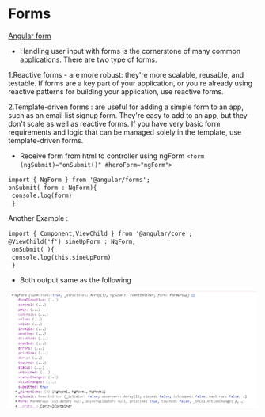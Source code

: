 # Forms
[Angular form](https://angular.io/guide/forms-overview)

- Handling user input with forms is the cornerstone of many common applications.
There are two type of forms.

1.Reactive forms - are more robust: they're more scalable, reusable, and testable. If forms are a key part of your application, or you're already using reactive patterns for building your application, use reactive forms.


2.Template-driven forms :  are useful for adding a simple form to an app, such as an email list signup form. They're easy to add to an app, but they don't scale as well as reactive forms. If you have very basic form requirements and logic that can be managed solely in the template, use template-driven forms.

- Receive form from html to controller using ngForm ```<form (ngSubmit)="onSubmit()" #heroForm="ngForm">```

``` 
import { NgForm } from '@angular/forms';
onSubmit( form : NgForm){
 console.log(form)
 }
 ``` 
 Another Example : 
 ```
 import { Component,ViewChild } from '@angular/core';
 @ViewChild('f') sineUpForm : NgForm;
  onSubmit( ){
  console.log(this.sineUpForm)
  }
 ```
 
 - Both output same as the following 
 
 ![](https://github.com/thavaselvama/angular-doc/blob/master/img/form-sample.png.png)
